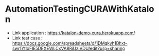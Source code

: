 # AutomationTestingCURAWithKatalon

- Link application : https://katalon-demo-cura.herokuapp.com/
- Link test case : https://docs.google.com/spreadsheets/d/1DMqkyh1Bhxt-swr1YtloFIE5DEXEWLCxVA8RiUzlVDU/edit?usp=sharing
